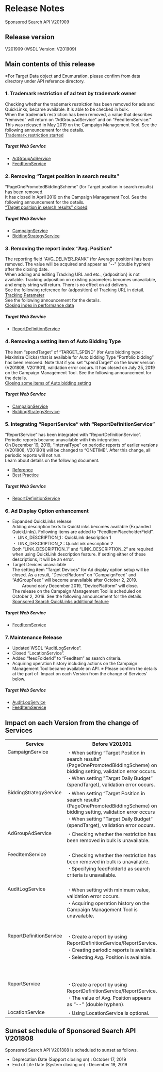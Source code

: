 # Release Notes
Sponsored Search API V201909

## Release version
V201909 (WSDL Version: V201909)

## Main contents of this release
*For Target Data object and Enumuration, please confirm from data directory under API reference directory.

### 1. Trademark restriction of ad text by trademark owner
Checking whether the trademark restriction has been removed for ads and QuickLinks, became available. It is able to be checked in bulk. <br>
When the trademark restriction has been removed, a value that describes “removed” will return on “AdGroupAdService” and on “FeedItemService.” <br>
This was released in May 2019 on the Campaign Management Tool. See the following announcement for the details. <br>
[Trademark restriction started](https://promotionalads.yahoo.co.jp/support/release/674122.html#article_en)<br>

##### Target Web Service
 * [AdGroupAdService](/docs/en/api_reference/services/AdGroupAdService.md)
 * [FeedItemService](/docs/en/api_reference/services/FeedItemService.md)

### 2. Removing “Target position in search results”
“PageOnePromotedBiddingScheme” (for Target position in search results) has been removed. <br>
It has closed in April 2019 on the Campaign Management Tool. See the following announcement for the details. <br>
[“Target position in search results” closed](https://promotionalads.yahoo.co.jp/support/release/659760.html#article_en)

##### Target Web Service
 * [CampaignService](/docs/en/api_reference/services/CampaignService.md)
 * [BiddingStrategyService](/docs/en/api_reference/services/BiddingStrategyService.md)

### 3. Removing the report index “Avg. Position”
The reporting field “AVG_DELIVER_RANK” (for Average position) has been removed. The value will be acquired and appear as "--" (double hyphen) after the closing date. <br>
When adding and editing Tracking URL and etc., {adposition} is not available. Tracking adposition on existing parameters becomes unavailable, and empty string will return.  There is no effect on ad delivery. <br>
See the following reference for {adposition} of Tracking URL in detail. <br>
[Tracking Parameter](https://github.com/yahoojp-marketing/sponsored-search-api-documents/blob/201901/docs/en/api_reference/appendix/tracking.md)<br>
See the following announcement for the details. <br>
[Closing index in performance data](https://promotionalads.yahoo.co.jp/support/release/713854.html#article_en)

##### Target Web Service
 * [ReportDefinitionService](/docs/en/api_reference/services/ReportDefinitionService.md)

### 4. Removing a setting item of Auto Bidding Type
The item “spendTarget” of “TARGET_SPEND” (for Auto bidding type : Maximize Clicks) that is available for Auto bidding Type “Portfolio bidding” has been  removed.
Note that if you set “spendTarget” on the lower version (V201808, V201901), validation error occurs.
It has closed on July 25, 2019 on the Campaign Management Tool. See the following announcement for the details. <br>
[Closing some items of Auto bidding setting](https://promotionalads.yahoo.co.jp/support/release/683185.html#article_en)

##### Target Web Service
 * [CampaignService](/docs/en/api_reference/services/CampaignService.md)
 * [BiddingStrategyService](/docs/en/api_reference/services/BiddingStrategyService.md)

### 5. Integrating “ReportService” with “ReportDefinitionService”
“ReportService” has been integrated with “ReportDefinitionService”. Periodic reports became unavailable with this integration. <br>
On December 19, 2019, “intervalType” on periodic reports of earlier versions (V201808, V201901) will be changed to “ONETIME”. After this change, all periodic reports will not run. <br>
Learn about details on the following document. <br>
 * [Reference](https://github.com/yahoojp-marketing/sponsored-search-api-documents/blob/201909_reportdefinition/docs/en/api_reference/services/ReportDefinitionService.md)<br>
 * [Best Practice](https://github.com/yahoojp-marketing/sponsored-search-api-documents/tree/201909_reportdefinition/docs/en/bestpractice)<br>

##### Target Web Service
 * [ReportDefinitionService](/docs/en/api_reference/services/ReportDefinitionService.md)

### 6. Ad Display Option enhancement
 * Expanded QuickLinks release<br>
 Adding description texts to QuickLinks becomes available (Expanded QuickLinks). 
 Following items are added to “FeedItemPlaceholderField”. <br>
 ・ LINK_DESCRIPTION_1 : QuickLink description 1<br>
 ・ LINK_DESCRIPTION_2 : QuickLink description 2<br>
Both “LINK_DESCRIPTION_1” and “LINK_DESCRIPTION_2” are required when using QuickLink description feature. 
If setting either of these descriptions, it will be an error. <br>
 * Target Devices unavailable<br>
 The setting item "Target Devices" for Ad display option setup will be closed. As a result, “DevicePlatform” on “CampaignFeed” and “AdGroupFeed” will become unavailable after October 2, 2019.
　　 Around early December 2019, “DevicePlatform” will close. <br>
The release on the Campaign Management Tool is scheduled on October 2, 2019. See the following announcement for the details. <br>
 [Sponsored Search QuickLinks additional feature](https://biz.marketing.yahoo.co.jp/developercenter-en/announcement/752120/)

##### Target Web Service
 * [FeedItemService](/docs/en/api_reference/services/FeedItemService.md)

### 7. Maintenance Release
 * Updated WSDL “AuditLogService”.
 * Closed “LocationService”.
 * Added “feedFolderId” to “FeedItem” as search criteria.
 * Acquiring operation history including actions on the Campaign Management Tool became available on API.
※ Please confirm the details at the part of 'Impact on each Version from the change of Services' below. 

##### Target Web Service 
 * [AuditLogService](/docs/en/api_reference/services/AuditLogService.md)
 * [FeedItemService](/docs/en/api_reference/services/FeedItemService.md)

## Impact on each Version from the change of Services
<table class="standard">
 <tbody>
 <tr>
 <th>Service</th>
 <th>Before V201901</th>
 <th>V201909</th>
 </tr>
 <tr>
 <td valign="top">CampaignService</td>
 <td valign="top">
 ・When setting “Target Position in search results” (PageOnePromotedBiddingScheme) on bidding setting, validation error occurs.<br>
 ・When setting "Target Daily Budget” (spendTarget), validation error occurs.<br>
 </td>
 <td valign="top">
 ・Removed “PageOnePromotedBiddingScheme” (for Target position in search results).<br>
 ・The item “Target Daily Budget” (spendTarget) will be removed.
 </td>
 </tr>
 <tr>
 <td valign="top">BiddingStrategyService</td>
 <td valign="top">
 ・When setting “Target Position in search results” (PageOnePromotedBiddingScheme) on bidding setting, validation error occurs<br>
 ・When setting "Target Daily Budget” (spendTarget), validation error occurs.
 </td>
 <td valign="top">
 ・Removed “Target Position in search results” (PageOnePromotedBiddingScheme) on bidding setting.<br>
 ・Removed the item “Target Daily Budget” (spendTarget).
 </td>
 </tr>
 <tr>
 <td valign="top">AdGroupAdService</td>
 <td valign="top">
 ・Checking whether the restriction has been removed in bulk is unavailable.<br>
 </td>
 <td valign="top">
 ・Checking whether the restriction has been removed in bulk is available.<br>
 </td>
 </tr>
 <tr>
 <td valign="top">FeedItemService</td>
 <td valign="top">
 ・Checking whether the restriction has been removed in bulk is unavailable.<br>
 ・Specifying feedFolderId as search criteria is unavailable.
 </td>
 <td valign="top">
 ・Checking whether the restriction has been removed in bulk is available.<br>
 ・Specifying feedFolderId as search criteria is available.
 </td>
 </tr>
 <tr>
 <td valign="top">AuditLogService</td>
 <td valign="top">
 ・When setting with minimum value, validation error occurs.<br>
 ・Acquiring operation history on the Campaign Management Tool is unavailable.
 </td>
 <td valign="top">
 ・When setting with minimum value, validation error occurs. (There is no effect since only the validation part is different) .<br>
 ・Acquiring operation history on the Campaign Management Tool is available.
 </td>
 </tr>
 <tr>
 <td valign="top">ReportDefinitionService</td>
 <td valign="top">
 ・Create a report by using ReportDefinitionService/ReportService.<br>
 ・Creating periodic reports is available.<br>
 ・Selecting Avg. Position is available.
 </td>
 <td valign="top">
 ・Create a report using ReportDefinitionService only.<br>
 ・Creating periodic reports is unavailable.<br>
 ・Selecting Avg. Position is available, however its value appears as "--" (double hyphen).
 </td>
 </tr>
 <tr>
 <td valign="top">ReportService</td>
 <td valign="top">
 ・Create a report by using ReportDefinitionService/ReportService.<br>
 ・The value of Avg. Position appears as “--” (double hyphen).
 </td>
 <td valign="top">
 ・Integrating ReportService with ReportDefinitionService.
 </td>
 </tr>
 <tr>
 <td valign="top">LocationService</td>
 <td valign="top">
 ・Using LocationService is optional.
 </td>
 <td valign="top">
 ・Closed LocationService.
 </td>
 </tr>
</tbody>
</table>

## Sunset schedule of Sponsored Search API V201808
Sponsored Search API V201808 is scheduled to sunset as follows.
* Deprecation Date (Support closing on) : October 17, 2019<br>
* End of Life Date (System closing on) : December 19, 2019<br>
